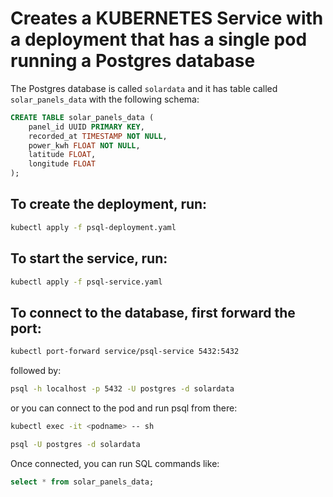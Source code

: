 # Creates a KUBERNETES Service with a deployment that has a single pod running a Postgres database

The Postgres database is called `solardata` and it has table called `solar_panels_data` with the following schema:

```sql
CREATE TABLE solar_panels_data (
    panel_id UUID PRIMARY KEY,
    recorded_at TIMESTAMP NOT NULL,
    power_kwh FLOAT NOT NULL,
    latitude FLOAT,
    longitude FLOAT
);
```

## To create the deployment, run:
```bash
kubectl apply -f psql-deployment.yaml
```

## To start the service, run:
```bash
kubectl apply -f psql-service.yaml
```

## To connect to the database, first forward the port:
```bash
kubectl port-forward service/psql-service 5432:5432
```

followed by:
```bash
psql -h localhost -p 5432 -U postgres -d solardata
```

or you can connect to the pod and run psql from there:
```bash
kubectl exec -it <podname> -- sh

psql -U postgres -d solardata
```

Once connected, you can run SQL commands like:

```sql
select * from solar_panels_data;
```